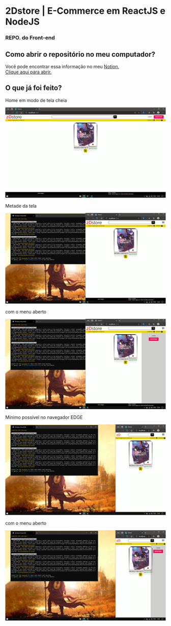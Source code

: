 # 2Dstore | E-Commerce em ReactJS e NodeJS
### REPO. do Front-end

## Como abrir o repositório no meu computador?
Você pode encontrar essa informação no meu [Notion.](https://www.notion.so/Configurando-o-ambiente-e-DANDO-START-0d0b6c2e84574c1fb7bc26958c032690)<br>
[Clique aqui para abrir.](https://www.notion.so/Configurando-o-ambiente-e-DANDO-START-0d0b6c2e84574c1fb7bc26958c032690)
## O que já foi feito?
<p>Home em modo de tela cheia</p>
<img src="githubIMG/fullscreen.png" alt="fullscreen">
<br>

<p>Metade da tela</p>
<img src="githubIMG/halfscreen.png" alt="halfscreen">
<br>

<p>com o menu aberto</p>
<img src="githubIMG/halfBurgerOpen.png" alt="halfBurgerOpen">
<br>

<p>Mínimo possível no navegador EDGE</p>
<img src="githubIMG/minscreen.png" alt="minscreen">
<br>

<p>com o menu aberto</p>
<img src="githubIMG/minBurgerOpen.png" alt="minBurgerOpen">
<br>

